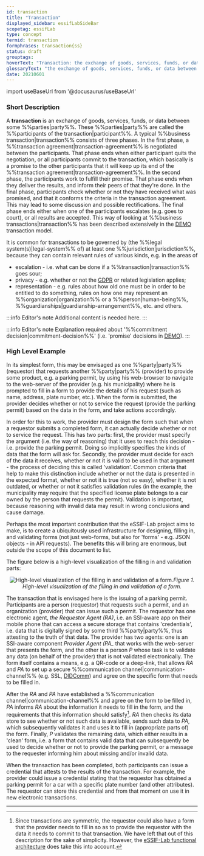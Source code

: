 ```yaml
---
id: transaction
title: "Transaction"
displayed_sidebar: essifLabSideBar
scopetag: essifLab
type: concept
termid: transaction
formphrases: transaction{ss}
status: draft
grouptags:
hoverText: "Transaction: the exchange of goods, services, funds, or data between some Parties (called Participants of the Transaction)."
glossaryText: "the exchange of goods, services, funds, or data between some %%parties^party%% (called %%participants^participant%% of the %%transaction^transaction%%)."
date: 20210601
---
```


import useBaseUrl from '@docusaurus/useBaseUrl'

### Short Description
A **transaction** is an exchange of goods, services, funds, or data between some %%parties|party%%. These %%parties|party%% are called the %%participants of the transaction|participant%%. A typical %%business transaction|transaction%% consists of three phases. In the first phase, a %%transaction agreement|transaction-agreement%% is negotiated between the participants. That phase ends when either participant quits the negotiation, or all participants commit to the transaction, which basically is a promise to the other participants that it will keep up its end of the %%transaction agreement|transaction-agreement%%. In the second phase, the participants work to fulfill their promise. That phase ends when they deliver the results, and inform their peers of that they're done. In the final phase, participants check whether or not they have received what was promised, and that it conforms the criteria in the transaction agreement. This may lead to some discussion and possible rectifications. The final phase ends either when one of the participants escalates (e.g. goes to court), or all results are accepted. This way of looking at %%business transactions|transaction%% has been described extensively in the [DEMO](https://en.wikipedia.org/wiki/Design_%26_Engineering_Methodology_for_Organizations) transaction model.


It is common for transactions to be governed by (the %%legal system(s)|legal-system%% of) at least one %%jurisdiction|jurisdiction%%, because they can contain relevant rules of various kinds, e.g. in the areas of
- escalation - i.e. what can be done if a %%transaction|transaction%% goes sour;
- privacy - e.g. whether or not the [GDPR](https://eur-lex.europa.eu/legal-content/EN/TXT/HTML/?uri=CELEX:32016R0679&from=EN) or related legislation applies;
- representation - e.g. rules about how old one must be in order to be entitled to do something, rules on how one may represent an %%organization|organization%% or a %%person|human-being%%, %%guardianships|guardianship-arrangement%%, etc.
and others.

:::info Editor's note
Additional content is needed here.
:::

:::info Editor's note
Explanation required about '%%commitment decision|commitment-decision%%' (i.e. 'promise' decisions in [DEMO](https://en.wikipedia.org/wiki/Design_%26_Engineering_Methodology_for_Organizations)).
:::

### High Level Example

In its simplest form, this may be envisaged as one %%party|party%% (requestor) that requests another %%party|party%% (provider) to provide some product, e.g. a parking permit, by using his web-browser to navigate to the web-server of the provider (e.g. his municipality) where he is prompted to fill in a form to provide the details of his request (such as name, address, plate number, etc.). When the form is submitted, the provider decides whether or not to service the request (provide the parking permit) based on the data in the form, and take actions accordingly.

In order for this to work, the provider must design the form such that when a requestor submits a completed form, it can actually decide whether or not to service the request. This has two parts: first, the provider must specify the argument (i.e. the way of reasoning) that it uses to reach this decision - i.e. provide the parking permit. Doing so implicitly specifies the kinds of data that the form will ask for. Secondly, the provider must decide for each of the data it receives, whether or not it is valid to be used in that argument - the process of deciding this is called 'validation'. Common criteria that help to make this distinction include whether or not the data is presented in the expected format, whether or not it is true (not so easy), whether it is not outdated, or whether or not it satisfies validation rules (in the example, the municipality may require that the specified license plate belongs to a car owned by the person that requests the permit). Validation is important, because reasoning with invalid data may result in wrong conclusions and cause damage.

Perhaps the most important contribution that the eSSIF-Lab project aims to make, is to create a ubiquitously used infrastructure for designing, filling in, and validating forms (not just web-forms, but also for 'forms' - e.g. JSON objects - in API requests). The benefits this will bring are enormous, but outside the scope of this document to list.

The figure below is a high-level visualization of the filling in and validation parts:

<p align="center">
<img
  alt="High-level visualization of the filling in and validation of a form."
  src={useBaseUrl('images/essif-lab-vision-context.png')}
/><i>Figure 1. High-level visualization of the filling in and validation of a form.</i>
</p>

The transaction that is envisaged here is the issuing of a parking permit. Participants are a person (requestor) that requests such a permit, and an organization (provider) that can issue such a permit. The requestor has one electronic agent, *the Requestor Agent (RA)*, i.e. an SSI-aware app on their mobile phone that can access a secure storage that contains 'credentials', i.e. data that is digitally signed by some third %%party|party%%, thus attesting to the truth of that data. The provider has two agents: one is an SSI-aware component *Provider Agent (PA_* that works with the web-server that presents the form, and the other is a person *P* whose task is to validate any data (on behalf of the provider) that is not validated electronically. The form itself contains a means, e.g. a QR-code or a deep-link, that allows *RA* and *PA* to set up a secure %%communication channel|communication-channel%% (e.g. SSL, [DIDComm](https://openssi.github.io/peer-did-method-spec/)) and agree on the specific form that needs to be filled in.

After the *RA* and *PA* have established a %%communication channel|communication-channel%% and agree on the form to be filled in, *PA* informs *RA* about the information it needs to fill in the form, and the requirements that this information should satisfy[^1]. *RA* then checks its data store to see whether or not such data is available, sends such data to *PA*, which subsequently validates it and uses it to fill in (appropriate parts of) the form. Finally, *P* validates the remaining data, which either results in a 'clean' form, i.e. a form that contains valid data that can subsequently be used to decide whether or not to provide the parking permit, or a message to the requester informing him about missing and/or invalid data.

When the transaction has been completed, both participants can issue a credential that attests to the results of the transaction. For example, the provider could issue a credential stating that the requestor has obtained a parking permit for a car with a specific plate number (and other attributes). The requestor can store this credential and from that moment on use it in new electronic transactions.

--------

[^1]: Since transactions are symmetric, the requestor could also have a form that the provider needs to fill in so as to provide the requestor with the data it needs to commit to that transaction. We have left that out of this description for the sake of simplicity. However, the [eSSIF-Lab functional architecture](../essifLab-fw-conceptual-architecture) does take this into account.